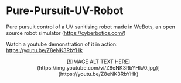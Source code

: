 # Pure-Pursuit-UV-Robot 

Pure pursuit control of a UV sanitising robot made in WeBots, an open source robot simulator (https://cyberbotics.com/)

Watch a youtube demonstration of it in action: https://youtu.be/Z8eNK3RbYHk

<p align="center">
  [![IMAGE ALT TEXT HERE](https://img.youtube.com/vi/Z8eNK3RbYHk/0.jpg)](https://youtu.be/Z8eNK3RbYHk)
</p>
